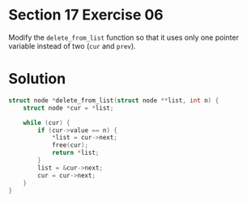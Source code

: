 # Section 17 Exercise 06

Modify the `delete_from_list` function so that it uses only one pointer variable instead of two (`cur` and `prev`).


# Solution
```c
struct node *delete_from_list(struct node **list, int n) {
    struct node *cur = *list;

    while (cur) {
        if (cur->value == n) {
            *list = cur->next;
            free(cur);
            return *list;
        }
        list = &cur->next;
        cur = cur->next;
    }
}
```

